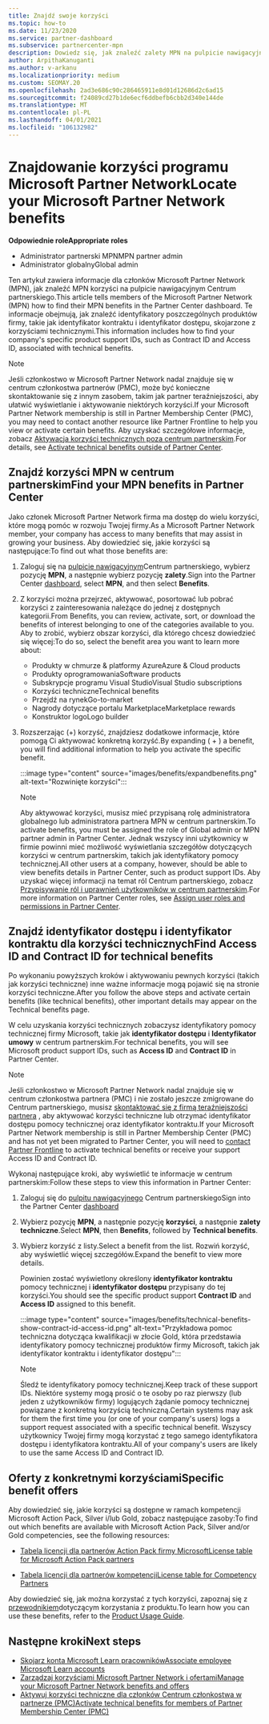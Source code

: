```yaml
---
title: Znajdź swoje korzyści
ms.topic: how-to
ms.date: 11/23/2020
ms.service: partner-dashboard
ms.subservice: partnercenter-mpn
description: Dowiedz się, jak znaleźć zalety MPN na pulpicie nawigacyjnym Centrum partnerskiego. Zawiera informacje dotyczące sposobu wyszukiwania identyfikatora dostępu i identyfikatora kontraktu pod kątem korzyści technicznych.
author: ArpithaKanuganti
ms.author: v-arkanu
ms.localizationpriority: medium
ms.custom: SEOMAY.20
ms.openlocfilehash: 2ad3e686c90c286465911e8d01d12686d2c6ad15
ms.sourcegitcommit: f24089cd27b1de6ecf6ddbefb6cbb2d340e144de
ms.translationtype: MT
ms.contentlocale: pl-PL
ms.lasthandoff: 04/01/2021
ms.locfileid: "106132982"
---
```

# <a name="locate-your-microsoft-partner-network-benefits"></a><span data-ttu-id="c8d0f-104">Znajdowanie korzyści programu Microsoft Partner Network</span><span class="sxs-lookup"><span data-stu-id="c8d0f-104">Locate your Microsoft Partner Network benefits</span></span> 

<span data-ttu-id="c8d0f-105">**Odpowiednie role**</span><span class="sxs-lookup"><span data-stu-id="c8d0f-105">**Appropriate roles**</span></span>

- <span data-ttu-id="c8d0f-106">Administrator partnerski MPN</span><span class="sxs-lookup"><span data-stu-id="c8d0f-106">MPN partner admin</span></span>
- <span data-ttu-id="c8d0f-107">Administrator globalny</span><span class="sxs-lookup"><span data-stu-id="c8d0f-107">Global admin</span></span>

<span data-ttu-id="c8d0f-108">Ten artykuł zawiera informacje dla członków Microsoft Partner Network (MPN), jak znaleźć MPN korzyści na pulpicie nawigacyjnym Centrum partnerskiego.</span><span class="sxs-lookup"><span data-stu-id="c8d0f-108">This article tells members of the Microsoft Partner Network (MPN) how to find their MPN benefits in the Partner Center dashboard.</span></span> <span data-ttu-id="c8d0f-109">Te informacje obejmują, jak znaleźć identyfikatory poszczególnych produktów firmy, takie jak identyfikator kontraktu i identyfikator dostępu, skojarzone z korzyściami technicznymi.</span><span class="sxs-lookup"><span data-stu-id="c8d0f-109">This information includes how to find your company's specific product support IDs, such as Contract ID and Access ID, associated with technical benefits.</span></span>

>[!NOTE]
> <span data-ttu-id="c8d0f-110">Jeśli członkostwo w Microsoft Partner Network nadal znajduje się w centrum członkostwa partnerów (PMC), może być konieczne skontaktowanie się z innym zasobem, takim jak partner teraźniejszości, aby ułatwić wyświetlanie i aktywowanie niektórych korzyści.</span><span class="sxs-lookup"><span data-stu-id="c8d0f-110">If your Microsoft Partner Network membership is still in Partner Membership Center (PMC), you may need to contact another resource like Partner Frontline to help you view or activate certain benefits.</span></span> <span data-ttu-id="c8d0f-111">Aby uzyskać szczegółowe informacje, zobacz [Aktywacja korzyści technicznych poza centrum partnerskim](partner-membership-center-tech-benefits-activate.md).</span><span class="sxs-lookup"><span data-stu-id="c8d0f-111">For details, see [Activate technical benefits outside of Partner Center](partner-membership-center-tech-benefits-activate.md).</span></span>

## <a name="find-your-mpn-benefits-in-partner-center"></a><span data-ttu-id="c8d0f-112">Znajdź korzyści MPN w centrum partnerskim</span><span class="sxs-lookup"><span data-stu-id="c8d0f-112">Find your MPN benefits in Partner Center</span></span>

<span data-ttu-id="c8d0f-113">Jako członek Microsoft Partner Network firma ma dostęp do wielu korzyści, które mogą pomóc w rozwoju Twojej firmy.</span><span class="sxs-lookup"><span data-stu-id="c8d0f-113">As a Microsoft Partner Network member, your company has access to many benefits that may assist in growing your business.</span></span> <span data-ttu-id="c8d0f-114">Aby dowiedzieć się, jakie korzyści są następujące:</span><span class="sxs-lookup"><span data-stu-id="c8d0f-114">To find out what those benefits are:</span></span>

1. <span data-ttu-id="c8d0f-115">Zaloguj się na [pulpicie nawigacyjnym](https://partner.microsoft.com/dashboard/home)Centrum partnerskiego, wybierz pozycję **MPN**, a następnie wybierz pozycję **zalety**.</span><span class="sxs-lookup"><span data-stu-id="c8d0f-115">Sign into the Partner Center [dashboard](https://partner.microsoft.com/dashboard/home), select **MPN**, and then select **Benefits**.</span></span>

2. <span data-ttu-id="c8d0f-116">Z korzyści można przejrzeć, aktywować, posortować lub pobrać korzyści z zainteresowania należące do jednej z dostępnych kategorii.</span><span class="sxs-lookup"><span data-stu-id="c8d0f-116">From Benefits, you can review, activate, sort, or download the benefits of interest belonging to one of the categories available to you.</span></span> <span data-ttu-id="c8d0f-117">Aby to zrobić, wybierz obszar korzyści, dla którego chcesz dowiedzieć się więcej:</span><span class="sxs-lookup"><span data-stu-id="c8d0f-117">To do so, select the benefit area you want to learn more about:</span></span>

   - <span data-ttu-id="c8d0f-118">Produkty w chmurze & platformy Azure</span><span class="sxs-lookup"><span data-stu-id="c8d0f-118">Azure & Cloud products</span></span>
   - <span data-ttu-id="c8d0f-119">Produkty oprogramowania</span><span class="sxs-lookup"><span data-stu-id="c8d0f-119">Software products</span></span>
   - <span data-ttu-id="c8d0f-120">Subskrypcje programu Visual Studio</span><span class="sxs-lookup"><span data-stu-id="c8d0f-120">Visual Studio subscriptions</span></span>
   - <span data-ttu-id="c8d0f-121">Korzyści techniczne</span><span class="sxs-lookup"><span data-stu-id="c8d0f-121">Technical benefits</span></span>
   - <span data-ttu-id="c8d0f-122">Przejdź na rynek</span><span class="sxs-lookup"><span data-stu-id="c8d0f-122">Go-to-market</span></span>
   - <span data-ttu-id="c8d0f-123">Nagrody dotyczące portalu Marketplace</span><span class="sxs-lookup"><span data-stu-id="c8d0f-123">Marketplace rewards</span></span>
   - <span data-ttu-id="c8d0f-124">Konstruktor logo</span><span class="sxs-lookup"><span data-stu-id="c8d0f-124">Logo builder</span></span>

3. <span data-ttu-id="c8d0f-125">Rozszerzając (+) korzyść, znajdziesz dodatkowe informacje, które pomogą Ci aktywować konkretną korzyść.</span><span class="sxs-lookup"><span data-stu-id="c8d0f-125">By expanding ( + ) a benefit, you will find additional information to help you activate the specific benefit.</span></span>

   :::image type="content" source="images/benefits/expandbenefits.png" alt-text="Rozwinięte korzyści":::

   > [!NOTE]
   > <span data-ttu-id="c8d0f-127">Aby aktywować korzyści, musisz mieć przypisaną rolę administratora globalnego lub administratora partnera MPN w centrum partnerskim.</span><span class="sxs-lookup"><span data-stu-id="c8d0f-127">To activate benefits, you must be assigned the role of Global admin or MPN partner admin in Partner Center.</span></span> <span data-ttu-id="c8d0f-128">Jednak wszyscy inni użytkownicy w firmie powinni mieć możliwość wyświetlania szczegółów dotyczących korzyści w centrum partnerskim, takich jak identyfikatory pomocy technicznej.</span><span class="sxs-lookup"><span data-stu-id="c8d0f-128">All other users at a company, however, should be able to view benefits details in Partner Center, such as product support IDs.</span></span> <span data-ttu-id="c8d0f-129">Aby uzyskać więcej informacji na temat ról Centrum partnerskiego, zobacz [Przypisywanie ról i uprawnień użytkowników w centrum partnerskim](permissions-overview.md).</span><span class="sxs-lookup"><span data-stu-id="c8d0f-129">For more information on Partner Center roles, see [Assign user roles and permissions in Partner Center](permissions-overview.md).</span></span>

## <a name="find-access-id-and-contract-id-for-technical-benefits"></a><span data-ttu-id="c8d0f-130">Znajdź identyfikator dostępu i identyfikator kontraktu dla korzyści technicznych</span><span class="sxs-lookup"><span data-stu-id="c8d0f-130">Find Access ID and Contract ID for technical benefits</span></span>

<span data-ttu-id="c8d0f-131">Po wykonaniu powyższych kroków i aktywowaniu pewnych korzyści (takich jak korzyści techniczne) inne ważne informacje mogą pojawić się na stronie korzyści techniczne.</span><span class="sxs-lookup"><span data-stu-id="c8d0f-131">After you follow the above steps and activate certain benefits (like technical benefits), other important details may appear on the Technical benefits page.</span></span>

<span data-ttu-id="c8d0f-132">W celu uzyskania korzyści technicznych zobaczysz identyfikatory pomocy technicznej firmy Microsoft, takie jak **identyfikator dostępu** i **Identyfikator umowy** w centrum partnerskim.</span><span class="sxs-lookup"><span data-stu-id="c8d0f-132">For technical benefits, you will see Microsoft product support IDs, such as **Access ID** and **Contract ID** in Partner Center.</span></span>

>[!NOTE]
> <span data-ttu-id="c8d0f-133">Jeśli członkostwo w Microsoft Partner Network nadal znajduje się w centrum członkostwa partnera (PMC) i nie zostało jeszcze zmigrowane do Centrum partnerskiego, musisz [skontaktować się z firmą teraźniejszości partnera](partner-membership-center-tech-benefits-activate.md) , aby aktywować korzyści techniczne lub otrzymać identyfikator dostępu pomocy technicznej oraz identyfikator kontraktu.</span><span class="sxs-lookup"><span data-stu-id="c8d0f-133">If your Microsoft Partner Network membership is still in Partner Membership Center (PMC) and has not yet been migrated to Partner Center, you will need to [contact Partner Frontline](partner-membership-center-tech-benefits-activate.md) to activate technical benefits or receive your support Access ID and Contract ID.</span></span>

 <span data-ttu-id="c8d0f-134">Wykonaj następujące kroki, aby wyświetlić te informacje w centrum partnerskim:</span><span class="sxs-lookup"><span data-stu-id="c8d0f-134">Follow these steps to view this information in Partner Center:</span></span>

1. <span data-ttu-id="c8d0f-135">Zaloguj się do [pulpitu nawigacyjnego](https://partner.microsoft.com/dashboard/home) Centrum partnerskiego</span><span class="sxs-lookup"><span data-stu-id="c8d0f-135">Sign into the Partner Center [dashboard](https://partner.microsoft.com/dashboard/home)</span></span>

2. <span data-ttu-id="c8d0f-136">Wybierz pozycję **MPN**, a następnie pozycję **korzyści**, a następnie **zalety techniczne**.</span><span class="sxs-lookup"><span data-stu-id="c8d0f-136">Select **MPN**, then **Benefits**, followed by **Technical benefits**.</span></span>

3. <span data-ttu-id="c8d0f-137">Wybierz korzyść z listy.</span><span class="sxs-lookup"><span data-stu-id="c8d0f-137">Select a benefit from the list.</span></span> <span data-ttu-id="c8d0f-138">Rozwiń korzyść, aby wyświetlić więcej szczegółów.</span><span class="sxs-lookup"><span data-stu-id="c8d0f-138">Expand the benefit to view more details.</span></span> 

   <span data-ttu-id="c8d0f-139">Powinien zostać wyświetlony określony **identyfikator kontraktu** pomocy technicznej i **identyfikator dostępu** przypisany do tej korzyści.</span><span class="sxs-lookup"><span data-stu-id="c8d0f-139">You should see the specific product support **Contract ID** and **Access ID** assigned to this benefit.</span></span>  

   :::image type="content" source="images/benefits/technical-benefits-show-contract-id-access-id.png" alt-text="Przykładowa pomoc techniczna dotycząca kwalifikacji w złocie Gold, która przedstawia identyfikatory pomocy technicznej produktów firmy Microsoft, takich jak identyfikator kontraktu i identyfikator dostępu":::

   > [!NOTE]
   > <span data-ttu-id="c8d0f-141">Śledź te identyfikatory pomocy technicznej.</span><span class="sxs-lookup"><span data-stu-id="c8d0f-141">Keep track of these support IDs.</span></span> <span data-ttu-id="c8d0f-142">Niektóre systemy mogą prosić o te osoby po raz pierwszy (lub jeden z użytkowników firmy) logujących żądanie pomocy technicznej powiązane z konkretną korzyścią techniczną.</span><span class="sxs-lookup"><span data-stu-id="c8d0f-142">Certain systems may ask for them the first time you (or one of your company's users) logs a support request associated with a specific technical benefit.</span></span> <span data-ttu-id="c8d0f-143">Wszyscy użytkownicy Twojej firmy mogą korzystać z tego samego identyfikatora dostępu i identyfikatora kontraktu.</span><span class="sxs-lookup"><span data-stu-id="c8d0f-143">All of your company's users are likely to use the same Access ID and Contract ID.</span></span>

## <a name="specific-benefit-offers"></a><span data-ttu-id="c8d0f-144">Oferty z konkretnymi korzyściami</span><span class="sxs-lookup"><span data-stu-id="c8d0f-144">Specific benefit offers</span></span>

<span data-ttu-id="c8d0f-145">Aby dowiedzieć się, jakie korzyści są dostępne w ramach kompetencji Microsoft Action Pack, Silver i/lub Gold, zobacz następujące zasoby:</span><span class="sxs-lookup"><span data-stu-id="c8d0f-145">To find out which benefits are available with Microsoft Action Pack, Silver and/or Gold competencies, see the following resources:</span></span>

- [<span data-ttu-id="c8d0f-146">Tabela licencji dla partnerów Action Pack firmy Microsoft</span><span class="sxs-lookup"><span data-stu-id="c8d0f-146">License table for Microsoft Action Pack partners</span></span>](https://assetsprod.microsoft.com/en-us/microsoft-action-pack-license-table.pdf)

- [<span data-ttu-id="c8d0f-147">Tabela licencji dla partnerów kompetencji</span><span class="sxs-lookup"><span data-stu-id="c8d0f-147">License table for Competency Partners</span></span>](https://assetsprod.microsoft.com/mpn-maps-software-iur-competency-license-table.docx)

<span data-ttu-id="c8d0f-148">Aby dowiedzieć się, jak można korzystać z tych korzyści, zapoznaj się z [przewodnikiem](https://assets.microsoft.com/MPN-MAPS-Product-Usage-Guide.pdf)dotyczącym korzystania z produktu.</span><span class="sxs-lookup"><span data-stu-id="c8d0f-148">To learn how you can use these benefits,  refer to the [Product Usage Guide](https://assets.microsoft.com/MPN-MAPS-Product-Usage-Guide.pdf).</span></span>

## <a name="next-steps"></a><span data-ttu-id="c8d0f-149">Następne kroki</span><span class="sxs-lookup"><span data-stu-id="c8d0f-149">Next steps</span></span>

- [<span data-ttu-id="c8d0f-150">Skojarz konta Microsoft Learn pracowników</span><span class="sxs-lookup"><span data-stu-id="c8d0f-150">Associate employee Microsoft Learn accounts</span></span>](ms-learn-associate.md)
- [<span data-ttu-id="c8d0f-151">Zarządzaj korzyściami Microsoft Partner Network i ofertami</span><span class="sxs-lookup"><span data-stu-id="c8d0f-151">Manage your Microsoft Partner Network benefits and offers</span></span>](manage-your-partner-network-benefits.md)
- [<span data-ttu-id="c8d0f-152">Aktywuj korzyści techniczne dla członków Centrum członkostwa w partnerze (PMC)</span><span class="sxs-lookup"><span data-stu-id="c8d0f-152">Activate technical benefits for members of Partner Membership Center (PMC)</span></span>](partner-membership-center-tech-benefits-activate.md)